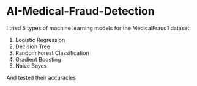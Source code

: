 # AI-Medical-Fraud-Detection
I tried 5 types of machine learning models for the MedicalFraud1 dataset:
1) Logistic Regression
2) Decision Tree
3) Random Forest Classification
4) Gradient Boosting
5) Naive Bayes

And tested their accuracies
